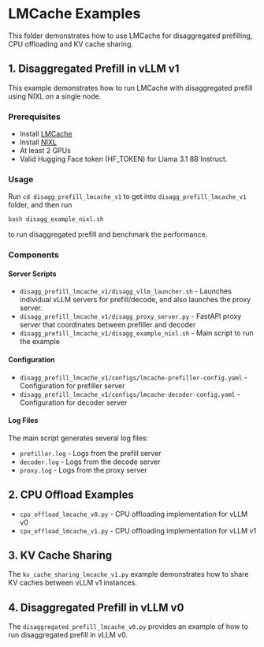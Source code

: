 # LMCache Examples

This folder demonstrates how to use LMCache for disaggregated prefilling, CPU offloading and KV cache sharing.

## 1. Disaggregated Prefill in vLLM v1

This example demonstrates how to run LMCache with disaggregated prefill using NIXL on a single node.

### Prerequisites

- Install [LMCache](https://github.com/ai-dynamo/lmcache)
- Install [NIXL](https://github.com/ai-dynamo/nixl) 
- At least 2 GPUs
- Valid Hugging Face token (HF_TOKEN) for Llama 3.1 8B Instruct.

### Usage

Run
`cd disagg_prefill_lmcache_v1`
to get into `disagg_prefill_lmcache_v1` folder, and then run

```bash
bash disagg_example_nixl.sh
```

to run disaggregated prefill and benchmark the performance.

### Components

#### Server Scripts
- `disagg_prefill_lmcache_v1/disagg_vllm_launcher.sh` - Launches individual vLLM servers for prefill/decode, and also launches the proxy server.
- `disagg_prefill_lmcache_v1/disagg_proxy_server.py` - FastAPI proxy server that coordinates between prefiller and decoder
- `disagg_prefill_lmcache_v1/disagg_example_nixl.sh` - Main script to run the example

#### Configuration
- `disagg_prefill_lmcache_v1/configs/lmcache-prefiller-config.yaml` - Configuration for prefiller server
- `disagg_prefill_lmcache_v1/configs/lmcache-decoder-config.yaml` - Configuration for decoder server

#### Log Files
The main script generates several log files:
- `prefiller.log` - Logs from the prefill server
- `decoder.log` - Logs from the decode server
- `proxy.log` - Logs from the proxy server

## 2. CPU Offload Examples

- `cpu_offload_lmcache_v0.py` - CPU offloading implementation for vLLM v0
- `cpu_offload_lmcache_v1.py` - CPU offloading implementation for vLLM v1

## 3. KV Cache Sharing

The `kv_cache_sharing_lmcache_v1.py` example demonstrates how to share KV caches between vLLM v1 instances.

## 4. Disaggregated Prefill in vLLM v0

The `disaggregated_prefill_lmcache_v0.py` provides an example of how to run disaggregated prefill in vLLM v0.


